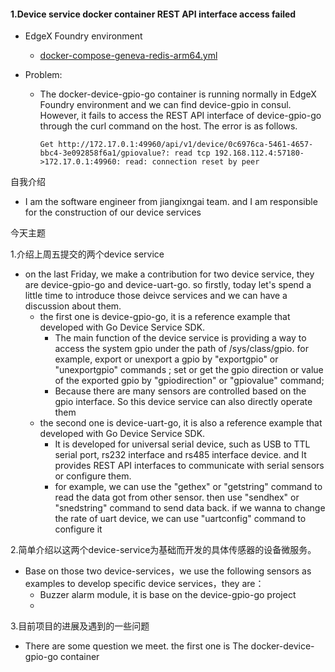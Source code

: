 

#### 1.Device service docker container REST API interface access failed

- EdgeX Foundry environment

  - [docker-compose-geneva-redis-arm64.yml](https://github.com/edgexfoundry/developer-scripts/blob/master/releases/geneva/compose-files/docker-compose-geneva-redis-arm64.yml)

- Problem:

  - The docker-device-gpio-go container is running normally in EdgeX Foundry environment and  we can find device-gpio in consul. However, it fails to access the REST API interface of device-gpio-go through the curl command on the host. The error is as follows.

    ```shell
    Get http://172.17.0.1:49960/api/v1/device/0c6976ca-5461-4657-bbc4-3e092858f6a1/gpiovalue?: read tcp 192.168.112.4:57180->172.17.0.1:49960: read: connection reset by peer
    ```




自我介绍

- I am the software engineer from jiangixngai  team. and I am responsible for the construction of our  device services



今天主题

1.介绍上周五提交的两个device service

- on the last Friday, we make a  contribution for two device service, they are device-gpio-go and device-uart-go.  so firstly, today let's spend a little time to introduce those deivce services and we can have a discussion about them.  
  - the first one is device-gpio-go, it is a reference example that developed with Go Device Service SDK.
    - The main function of the device service is providing a way to access the system gpio under the path of  /sys/class/gpio. for example, export or unexport a gpio by "exportgpio" or "unexportgpio" commands ; set or get the gpio direction or value of the exported gpio by "gpiodirection" or "gpiovalue" command; 
    - Because there are many sensors are controlled based on the gpio interface. So this device service can also directly operate them
  - the second one is device-uart-go, it is also a reference example that developed with Go Device Service SDK.
    - It is developed for universal serial device, such as USB to TTL serial port, rs232 interface and rs485 interface device. and It provides REST API interfaces to communicate with serial sensors or configure them.
    - for example, we can use the "gethex" or "getstring" command to read the data got from other sensor. then use "sendhex" or "snedstring" command to send data back. if we wanna to change the rate of uart device, we can use "uartconfig" command to configure it



2.简单介绍以这两个device-service为基础而开发的具体传感器的设备微服务。

- Base on those two device-services，we use the following sensors as examples to develop specific device services，they are：
  - Buzzer alarm module, it is base on the device-gpio-go project
  - 





3.目前项目的进展及遇到的一些问题

- There are some question we meet. the first one is   The docker-device-gpio-go container